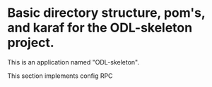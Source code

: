 # Basic directory structure, pom's, and karaf for the ODL-skeleton project.

This is an application named "ODL-skeleton".

This section implements config RPC	
